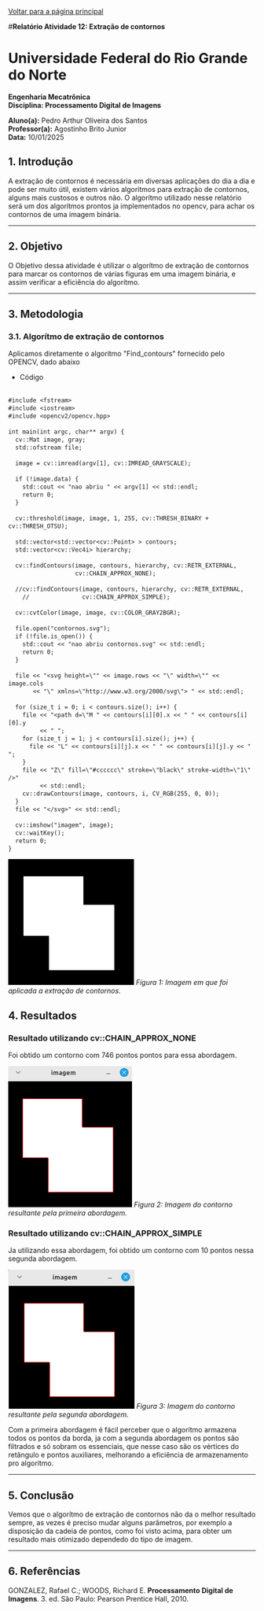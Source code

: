 <script type="text/javascript" async
  src="https://cdn.jsdelivr.net/npm/mathjax@3/es5/tex-mml-chtml.js">
</script>

[Voltar para a página principal](../index.md)

#**Relatório Atividade 12: Extração de contornos**

# Universidade Federal do Rio Grande do Norte

**Engenharia Mecatrônica**  
**Disciplina: Processamento Digital de Imagens**

**Aluno(a):** Pedro Arthur Oliveira dos Santos  
**Professor(a):** Agostinho Brito Junior  
**Data:** 10/01/2025

## 1. Introdução

A extração de contornos é necessária em diversas aplicações do dia a dia e pode ser muito útil, existem vários algorítmos para extração de contornos, alguns mais custosos e outros não.
O algorítmo utilizado nesse relatório será um dos algorítmos prontos ja implementados no opencv, para achar os contornos de uma imagem binária.

---

## 2. Objetivo

O Objetivo dessa atividade é utilizar o algorítmo de extração de contornos para marcar os contornos de várias figuras em uma imagem binária, e assim verificar a eficiẽncia do algorítmo.

---


## 3. Metodologia

###  3.1. Algorítmo de extração de contornos
Aplicamos diretamente o algorítmo "Find_contours" fornecido pelo OPENCV, dado abaixo


* Código

```

#include <fstream>
#include <iostream>
#include <opencv2/opencv.hpp>

int main(int argc, char** argv) {
  cv::Mat image, gray;
  std::ofstream file;

  image = cv::imread(argv[1], cv::IMREAD_GRAYSCALE);

  if (!image.data) {
    std::cout << "nao abriu " << argv[1] << std::endl;
    return 0;
  }

  cv::threshold(image, image, 1, 255, cv::THRESH_BINARY + cv::THRESH_OTSU);

  std::vector<std::vector<cv::Point> > contours;
  std::vector<cv::Vec4i> hierarchy;

  cv::findContours(image, contours, hierarchy, cv::RETR_EXTERNAL,
                   cv::CHAIN_APPROX_NONE);

  //cv::findContours(image, contours, hierarchy, cv::RETR_EXTERNAL,
    //               cv::CHAIN_APPROX_SIMPLE);

  cv::cvtColor(image, image, cv::COLOR_GRAY2BGR);

  file.open("contornos.svg");
  if (!file.is_open()) {
    std::cout << "nao abriu contornos.svg" << std::endl;
    return 0;
  }

  file << "<svg height=\"" << image.rows << "\" width=\"" << image.cols
       << "\" xmlns=\"http://www.w3.org/2000/svg\"> " << std::endl;

  for (size_t i = 0; i < contours.size(); i++) {
    file << "<path d=\"M " << contours[i][0].x << " " << contours[i][0].y
         << " ";
    for (size_t j = 1; j < contours[i].size(); j++) {
      file << "L" << contours[i][j].x << " " << contours[i][j].y << " ";
    }
    file << "Z\" fill=\"#cccccc\" stroke=\"black\" stroke-width=\"1\" />"
         << std::endl;
    cv::drawContours(image, contours, i, CV_RGB(255, 0, 0));
  }
  file << "</svg>" << std::endl;

  cv::imshow("imagem", image);
  cv::waitKey();
  return 0;
}

```


![Imagem utilizada como entrada pro algorítmo](./imagens/retangulos.png)
*Figura 1: Imagem em que foi aplicada a extração de contornos.*


## 4. Resultados

### Resultado utilizando cv::CHAIN_APPROX_NONE
Foi obtido um contorno com 746 pontos pontos para essa abordagem.

![Imagem utilizada como entrada pro algorítmo](./imagens/retangulos1.png)
*Figura 2: Imagem do contorno resultante pela primeira abordagem.*


### Resultado utilizando cv::CHAIN_APPROX_SIMPLE
Ja utilizando essa abordagem, foi obtido um contorno com 10 pontos nessa segunda abordagem.

![Imagem utilizada como entrada pro algorítmo](./imagens/retangulos2.png)
*Figura 3: Imagem do contorno resultante pela segunda abordagem.*

Com a primeira abordagem é fácil perceber que o algorítmo armazena todos os pontos da borda, ja com a segunda abordagem os pontos são filtrados e só sobram os essenciais, que nesse caso são os vértices do retângulo e pontos auxiliares, melhorando a eficiência de armazenamento pro algorítmo.

---

## 5. Conclusão

Vemos que o algorítmo de extração de contornos não da o melhor resultado sempre, as vezes é preciso mudar alguns parâmetros, por exemplo a disposição da cadeia de pontos, como foi visto acima, para obter um resultado mais otimizado dependedo do tipo de imagem. 

---

## 6. Referências

GONZALEZ, Rafael C.; WOODS, Richard E. **Processamento Digital de Imagens**. 3. ed. São Paulo: Pearson Prentice Hall, 2010.
